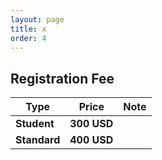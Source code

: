 ```yaml
---
layout: page
title: x
order: 4
---
```


## Registration Fee
| Type    | Price | Note |
|---|---|---|
| **Student** | **300 USD** |
| **Standard** | **400 USD** |
